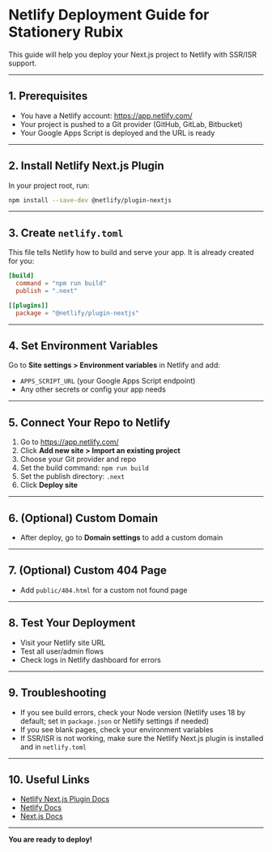 # Netlify Deployment Guide for Stationery Rubix

This guide will help you deploy your Next.js project to Netlify with SSR/ISR support.

---

## 1. Prerequisites
- You have a Netlify account: https://app.netlify.com/
- Your project is pushed to a Git provider (GitHub, GitLab, Bitbucket)
- Your Google Apps Script is deployed and the URL is ready

---

## 2. Install Netlify Next.js Plugin

In your project root, run:

```bash
npm install --save-dev @netlify/plugin-nextjs
```

---

## 3. Create `netlify.toml`

This file tells Netlify how to build and serve your app. It is already created for you:

```toml
[build]
  command = "npm run build"
  publish = ".next"

[[plugins]]
  package = "@netlify/plugin-nextjs"
```

---

## 4. Set Environment Variables

Go to **Site settings > Environment variables** in Netlify and add:

- `APPS_SCRIPT_URL` (your Google Apps Script endpoint)
- Any other secrets or config your app needs

---

## 5. Connect Your Repo to Netlify

1. Go to https://app.netlify.com/
2. Click **Add new site > Import an existing project**
3. Choose your Git provider and repo
4. Set the build command: `npm run build`
5. Set the publish directory: `.next`
6. Click **Deploy site**

---

## 6. (Optional) Custom Domain
- After deploy, go to **Domain settings** to add a custom domain

---

## 7. (Optional) Custom 404 Page
- Add `public/404.html` for a custom not found page

---

## 8. Test Your Deployment
- Visit your Netlify site URL
- Test all user/admin flows
- Check logs in Netlify dashboard for errors

---

## 9. Troubleshooting
- If you see build errors, check your Node version (Netlify uses 18 by default; set in `package.json` or Netlify settings if needed)
- If you see blank pages, check your environment variables
- If SSR/ISR is not working, make sure the Netlify Next.js plugin is installed and in `netlify.toml`

---

## 10. Useful Links
- [Netlify Next.js Plugin Docs](https://github.com/netlify/netlify-plugin-nextjs)
- [Netlify Docs](https://docs.netlify.com/)
- [Next.js Docs](https://nextjs.org/docs)

---

**You are ready to deploy!** 